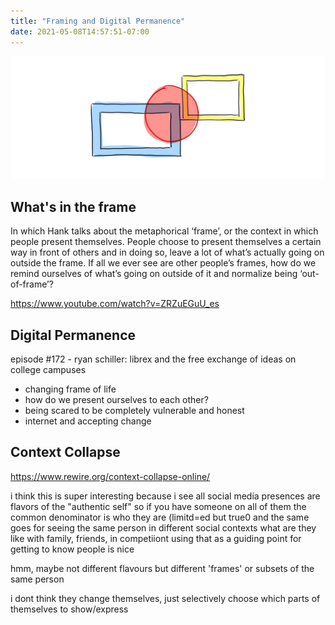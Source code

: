 ```yaml
---
title: "Framing and Digital Permanence"
date: 2021-05-08T14:57:51-07:00
---
```


![Abstract illustration of a blob framed by two picture frames](images/title.png)

## What's in the frame
In which Hank talks about the metaphorical ‘frame’, or the context in which people present themselves. People choose to present themselves a certain way in front of others and in doing so, leave a lot of what’s actually going on outside the frame. If all we ever see are other people’s frames, how do we remind ourselves of what’s going on outside of it and normalize being ‘out-of-frame’?

https://www.youtube.com/watch?v=ZRZuEGuU_es

## Digital Permanence
episode #172 - ryan schiller: librex and the free exchange of ideas on college campuses 
* changing frame of life
* how do we present ourselves to each other?
* being scared to be completely vulnerable and honest
* internet and accepting change

## Context Collapse
https://www.rewire.org/context-collapse-online/

i think this is super interesting because i see all social media presences are flavors of the "authentic self"
so if you have someone on all of them the common denominator is who they are (limitd=ed but true0
and the same goes for seeing the same person in different social contexts
what are they like with family, friends, in competiiont
using that as a guiding point for getting to know people is nice

hmm, maybe not different flavours but different 'frames' or subsets of the same person

i dont think they change themselves, just selectively choose which parts of themselves to show/express
